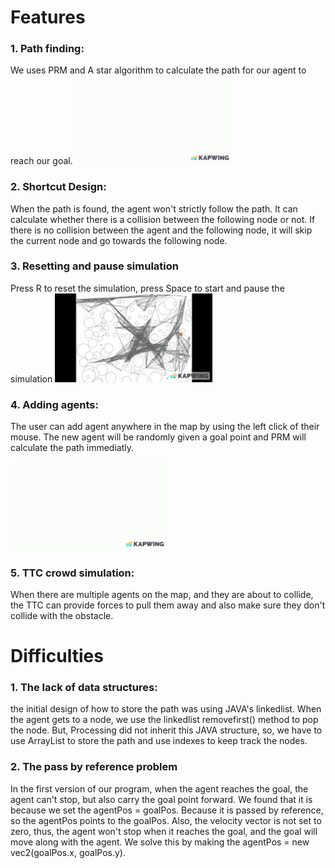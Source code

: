 #  Features

### 1. Path finding:
We uses PRM and A star algorithm to calculate the path for our agent to reach our goal.
<img src="pathfinding.gif" alt="drawing" width="50%"/> <br />
### 2. Shortcut Design:
When the path is found, the agent won't strictly follow the path. It can calculate whether there is a collision between the following node or not. If there is no collision between the agent and the following node, it will skip the current node and go towards the following node.
### 3. Resetting and pause simulation
Press R to reset the simulation, press Space to start and pause the simulation
<img src="reset and pause.gif" alt="drawing" width="50%"/> <br />
### 4. Adding agents:
The user can add agent anywhere in the map by using the left click of their mouse. The new agent will be randomly given a goal point and PRM will calculate the path immediatly.

<img src="multiagent.gif" alt="drawing" width="50%"/> <br />
### 5. TTC crowd simulation:
When there are multiple agents on the map, and they are about to collide, the TTC can provide forces to pull them away and also make sure they don't collide with the obstacle.

# Difficulties
### 1. The lack of data structures:
the initial design of how to store the path was using JAVA's linkedlist. When the agent gets to a node, we use the linkedlist removefirst() method to pop the node. But, Processing did not inherit this JAVA structure, so, we have to use ArrayList to store the path and use indexes to keep track the nodes.

### 2. The pass by reference problem
In the first version of our program, when the agent reaches the goal, the agent can't stop, but also carry the goal point forward. We found that it is because we set the agentPos = goalPos. Because it is passed by reference, so the agentPos points to the goalPos. Also, the velocity vector is not set to zero, thus, the agent won't stop when it reaches the goal, and the goal will move along with the agent. We solve this by making the agentPos = new vec2(goalPos.x, goalPos.y).
